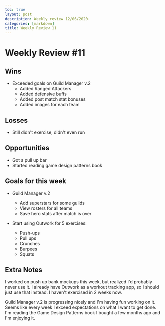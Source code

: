 ```yaml
---
toc: true
layout: post
description: Weekly review 12/06/2020.
categories: [markdown]
title: Weekly Review 11
---
```


# Weekly Review #11

## Wins

- Exceeded goals on Guild Manager v.2
  - Added Ranged Attackers
  - Added defensive buffs
  - Added post match stat bonuses
  - Added images for each team

## Losses

- Still didn't exercise, didn't even run

## Opportunities

- Got a pull up bar
- Started reading game design patterns book

## Goals for this week

- Guild Manager v.2

  - Add superstars for some guilds
  - View rosters for all teams
  - Save hero stats after match is over

- Start using Outwork for 5 exercises:
  - Push-ups
  - Pull ups
  - Crunches
  - Burpees
  - Squats

## Extra Notes

I worked on push up bank mockups this week, but realized I'd probably never use it. I already have Outwork as a workout tracking app, so I should just use that instead. I haven't exercised in 2 weeks now.

Guild Manager v.2 is progressing nicely and I'm having fun working on it. Seems like every week I exceed expectations on what I want to get done. I'm reading the Game Design Patterns book I bought a few months ago and I'm enjoying it.
